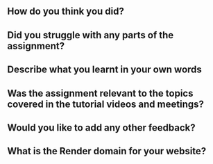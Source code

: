 ## How do you think you did?

## Did you struggle with any parts of the assignment?

## Describe what you learnt in your own words

## Was the assignment relevant to the topics covered in the tutorial videos and meetings?

## Would you like to add any other feedback?

## What is the Render domain for your website?
